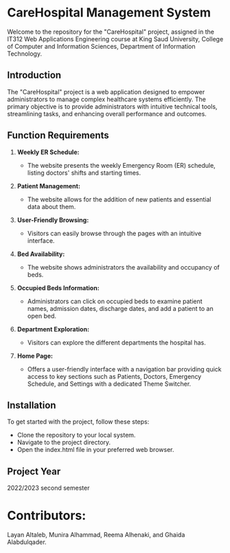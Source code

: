 
# CareHospital Management System

Welcome to the repository for the "CareHospital" project, assigned in the IT312 Web Applications Engineering course at King Saud University, College of Computer and Information Sciences, Department of Information Technology.

## Introduction
The "CareHospital" project is a web application designed to empower administrators to manage complex healthcare systems efficiently. The primary objective is to provide administrators with intuitive technical tools, streamlining tasks, and enhancing overall performance and outcomes.

## Function Requirements
1. **Weekly ER Schedule:**
   - The website presents the weekly Emergency Room (ER) schedule, listing doctors' shifts and starting times.

2. **Patient Management:**
   - The website allows for the addition of new patients and essential data about them.

3. **User-Friendly Browsing:**
   - Visitors can easily browse through the pages with an intuitive interface.

4. **Bed Availability:**
   - The website shows administrators the availability and occupancy of beds.

5. **Occupied Beds Information:**
   - Administrators can click on occupied beds to examine patient names, admission dates, discharge dates, and add a patient to an open bed.

6. **Department Exploration:**
   - Visitors can explore the different departments the hospital has.

7. **Home Page:**
   - Offers a user-friendly interface with a navigation bar providing quick access to key sections such as Patients, Doctors, Emergency Schedule, and Settings with a dedicated Theme Switcher.

## Installation
To get started with the project, follow these steps:
- Clone the repository to your local system.
- Navigate to the project directory.
- Open the index.html file in your preferred web browser.

## Project Year
2022/2023 second semester  

# Contributors:
Layan Altaleb, Munira Alhammad, Reema Alhenaki, and Ghaida Alabdulqader.

